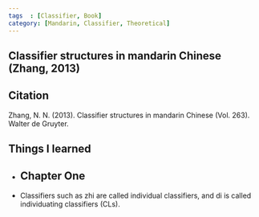```yaml
---
tags  : [Classifier, Book]
category: [Mandarin, Classifier, Theoretical]
---
```

## Classifier structures in mandarin Chinese (Zhang, 2013)

## Citation 
Zhang, N. N. (2013). Classifier structures in mandarin Chinese (Vol. 263). Walter de Gruyter.

## Things I learned 
- ## Chapter One
- Classifiers such as zhi are called individual classifiers, and di is called individuating classifiers (CLs).
